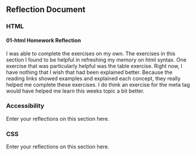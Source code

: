 ## Reflection Document

### HTML

#### 01-html Homework Reflection

I was able to complete the exercises on my own. The
exercises in this section I found to be helpful in
refreshing my memory on html syntax. One exercise
that was particularly helpful was the table exercise.
Right now, I have nothing that I wish that had been
explained better. Because the reading links showed
examples and explained each concept, they really helped
me complete these exercises. I do think an exercise for
the meta tag would have helped me learn this weeks topic
a bit better.

### Accessibility

Enter your reflections on this section here.

### CSS

Enter your reflections on this section here.
